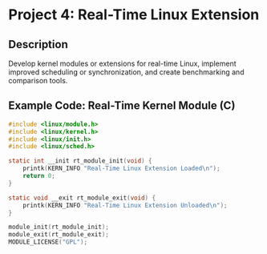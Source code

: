 # Project 4: Real-Time Linux Extension

## Description
Develop kernel modules or extensions for real-time Linux, implement improved scheduling or synchronization, and create benchmarking and comparison tools.

## Example Code: Real-Time Kernel Module (C)
```c
#include <linux/module.h>
#include <linux/kernel.h>
#include <linux/init.h>
#include <linux/sched.h>

static int __init rt_module_init(void) {
    printk(KERN_INFO "Real-Time Linux Extension Loaded\n");
    return 0;
}

static void __exit rt_module_exit(void) {
    printk(KERN_INFO "Real-Time Linux Extension Unloaded\n");
}

module_init(rt_module_init);
module_exit(rt_module_exit);
MODULE_LICENSE("GPL");
```
